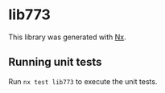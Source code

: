 # lib773

This library was generated with [Nx](https://nx.dev).

## Running unit tests

Run `nx test lib773` to execute the unit tests.
